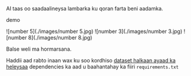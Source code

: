 AI taas oo saadaalineysa lambarka ku qoran farta beni aadamka.

demo

![number 5](./images/number 5.jpg)
![number 3](./images/number 3.jpg)
![number 8](./images/number 8.jpg)

Balse weli ma hormarsana.

Haddii aad rabto inaan wax ku soo kordhiso
[dataset halkaan ayaad ka heleysaa](https://www.kaggle.com/datasets/rakuraku678/mnist-60000-hand-written-number-images)
dependencies ka aad u baahantahay ka fiiri `requirements.txt`
